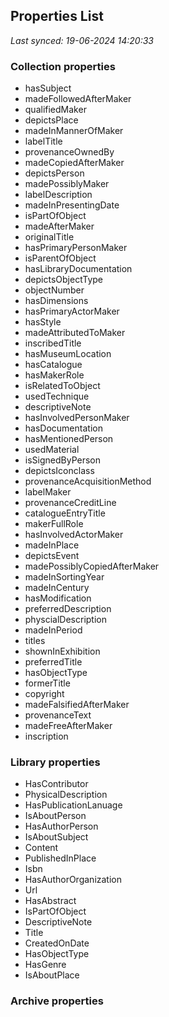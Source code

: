 ## Properties List

_Last synced: 19-06-2024 14:20:33_

### Collection properties
- hasSubject
- madeFollowedAfterMaker
- qualifiedMaker
- depictsPlace
- madeInMannerOfMaker
- labelTitle
- provenanceOwnedBy
- madeCopiedAfterMaker
- depictsPerson
- madePossiblyMaker
- labelDescription
- madeInPresentingDate
- isPartOfObject
- madeAfterMaker
- originalTitle
- hasPrimaryPersonMaker
- isParentOfObject
- hasLibraryDocumentation
- depictsObjectType
- objectNumber
- hasDimensions
- hasPrimaryActorMaker
- hasStyle
- madeAttributedToMaker
- inscribedTitle
- hasMuseumLocation
- hasCatalogue
- hasMakerRole
- isRelatedToObject
- usedTechnique
- descriptiveNote
- hasInvolvedPersonMaker
- hasDocumentation
- hasMentionedPerson
- usedMaterial
- isSignedByPerson
- depictsIconclass
- provenanceAcquisitionMethod
- labelMaker
- provenanceCreditLine
- catalogueEntryTitle
- makerFullRole
- hasInvolvedActorMaker
- madeInPlace
- depictsEvent
- madePossiblyCopiedAfterMaker
- madeInSortingYear
- madeInCentury
- hasModification
- preferredDescription
- physcialDescription
- madeInPeriod
- titles
- shownInExhibition
- preferredTitle
- hasObjectType
- formerTitle
- copyright
- madeFalsifiedAfterMaker
- provenanceText
- madeFreeAfterMaker
- inscription
### Library properties
- HasContributor
- PhysicalDescription
- HasPublicationLanuage
- IsAboutPerson
- HasAuthorPerson
- IsAboutSubject
- Content
- PublishedInPlace
- Isbn
- HasAuthorOrganization
- Url
- HasAbstract
- IsPartOfObject
- DescriptiveNote
- Title
- CreatedOnDate
- HasObjectType
- HasGenre
- IsAboutPlace
### Archive properties
